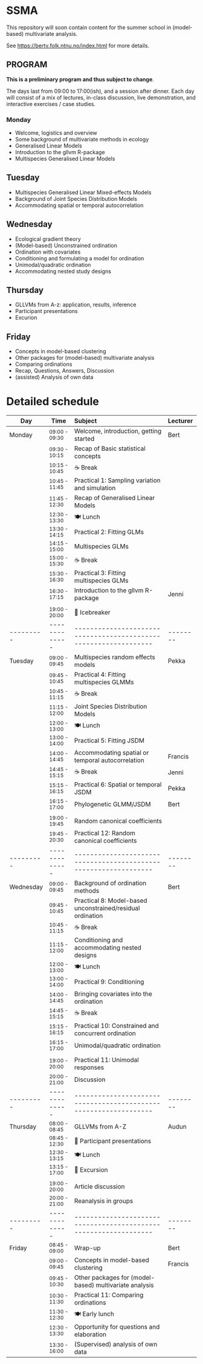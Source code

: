 # SSMA
This repository will soon contain content for the summer school in (model-based) multivariate analysis.

See https://bertv.folk.ntnu.no/index.html for more details.

## PROGRAM
**This is a preliminary program and thus subject to change**.

The days last from 09:00 to 17:00(ish), and a session after dinner. Each day will consist of a mix of lectures, in-class discussion, live demonstration, and interactive exercises / case studies.

### Monday
* Welcome, logistics and overview
* Some background of multivariate methods in ecology
* Generalised Linear Models
* Introduction to the gllvm R-package
* Multispecies Generalised Linear Models

## Tuesday
* Multispecies Generalised Linear Mixed-effects Models
* Background of Joint Species Distribution Models
* Accommodating spatial or temporal autocorrelation

## Wednesday
* Ecological gradient theory
* (Model-based) Unconstrained ordination
* Ordination with covariates
* Conditioning and formulating a model for ordination
* Unimodal/quadratic ordination 
* Accommodating nested study designs

## Thursday
* GLLVMs from A-z: application, results, inference
* Participant presentations
* Excurion

## Friday
* Concepts in model-based clustering
* Other packages for (model-based) multivariate analysis
* Comparing ordinations
* Recap, Questions, Answers, Discussion
* (assisted) Analysis of own data

# Detailed schedule
|   Day   |Time         |Subject                                                         |Lecturer|
|---------|-------------|:---------------------------------------------------------------|:-------|
|Monday   |<sub>09:00 - 09:30</sub>| Welcome, introduction, getting started              |Bert    |
|         |<sub>09:30 - 10:15</sub>| Recap of Basic statistical concepts                 |        |
|         |<sub>10:15 - 10:45</sub>| ☕ Break                                             |        |
|         |<sub>10:45 - 11:45</sub>| Practical 1: Sampling variation and simulation      |        |
|         |<sub>11:45 - 12:30</sub>| Recap of Generalised Linear Models                  |        |
|         |<sub>12:30 - 13:30</sub>| 🍽 Lunch                                            |        |
|         |<sub>13:30 - 14:15</sub>| Practical 2: Fitting GLMs                           |        |
|         |<sub>14:15 - 15:00</sub>| Multispecies GLMs                                   |        |
|         |<sub>15:00 - 15:30</sub>| ☕ Break                                             |        |
|         |<sub>15:30 - 16:30</sub>| Practical 3: Fitting multispecies GLMs              |        |
|         |<sub>16:30 - 17:15</sub>| Introduction to the gllvm R-package                 |Jenni   |
|         |             |          |                                                     |        |
|         |<sub>19:00 - 20:00</sub>| 🎉 Icebreaker                                       |        |
|---------|-------------|----------------------------------------------------------------|--------|
|Tuesday  |<sub>09:00 - 09:45</sub>| Multispecies random effects models                  |Pekka   |
|         |<sub>09:45 - 10:45</sub>| Practical 4: Fitting multispecies GLMMs             |        |
|         |<sub>10:45 - 11:15</sub>| ☕ Break                                             |        |
|         |<sub>11:15 - 12:00</sub>| Joint Species Distribution Models                   |        |
|         |<sub>12:00 - 13:00</sub>| 🍽 Lunch                                            |        |
|         |<sub>13:00 - 14:00</sub>| Practical 5: Fitting JSDM                           |        |
|         |<sub>14:00 - 14:45</sub>| Accommodating spatial or temporal autocorrelation   |Francis |
|         |<sub>14:45 - 15:15</sub>| ☕ Break                                             |Jenni   |
|         |<sub>15:15 - 16:15</sub>| Practical 6: Spatial or temporal JSDM               |Pekka   |
|         |<sub>16:15 - 17:00</sub>| Phylogenetic GLMM/JSDM                              |Bert    |
|         |             |          |                                                     |        |
|         |<sub>19:00 - 19:45</sub>| Random canonical coefficients                       |        |
|         |<sub>19:45 - 20:30</sub>| Practical 12: Random canonical coefficients         |        |
|---------|-------------|----------------------------------------------------------------|--------|
|Wednesday|<sub>09:00 - 09:45</sub>| Background of ordination methods                    |Bert    |
|         |<sub>09:45 - 10:45</sub>| Practical 8: Model-based unconstrained/residual ordination |        |
|         |<sub>10:45 - 11:15</sub>| ☕ Break                                             |        |
|         |<sub>11:15 - 12:00</sub>| Conditioning and accommodating nested designs       |        |
|         |<sub>12:00 - 13:00</sub>| 🍽 Lunch                                            |        |
|         |<sub>13:00 - 14:00</sub>| Practical 9: Conditioning                           |        |
|         |<sub>14:00 - 14:45</sub>| Bringing covariates into the ordination             |        |
|         |<sub>14:45 - 15:15</sub>| ☕ Break                                             |        |
|         |<sub>15:15 - 16:15</sub>| Practical 10: Constrained and concurrent ordination |        |
|         |<sub>16:15 - 17:00</sub>| Unimodal/quadratic ordination                       |        |
|         |             |          |                                                     |        |
|         |<sub>19:00 - 20:00</sub>| Practical 11: Unimodal responses                    |        |
|         |<sub>20:00 - 21:00</sub>| Discussion                                          |        |
|---------|-------------|----------------------------------------------------------------|--------|
|Thursday |<sub>08:00 - 08:45</sub>| GLLVMs from A-Z                                     |Audun   |
|         |<sub>08:45 - 12:30</sub>| 🎤 Participant presentations                        |        |
|         |<sub>12:30 - 13:15</sub>| 🍽 Lunch                                            |        |
|         |<sub>13:15 - 17:00</sub>| 🚶 Excursion                                        |        |
|         |             |          |                                                     |        |
|         |<sub>19:00 - 20:00</sub>| Article discussion                                  |        |
|         |<sub>20:00 - 21:00</sub>| Reanalysis in groups                                |        |
|---------|-------------|----------------------------------------------------------------|--------|
|Friday   |<sub>08:45 - 09:00</sub>| Wrap-up                                             |Bert    |
|         |<sub>09:00 - 09:45</sub>| Concepts in model-based clustering                  |Francis |
|         |<sub>09:45 - 10:30</sub>| Other packages for (model-based) multivariate analysis|        |
|         |<sub>10:30 - 11:30</sub>| Practical 11: Comparing ordinations                 |        |
|         |<sub>11:30 - 12:30</sub>| 🍽 Early lunch                                      |        |
|         |<sub>12:30 - 13:30</sub>| Opportunity for questions and elaboration           |        |
|         |<sub>13:30 - 16:00</sub>| (Supervised) analysis of own data                   |        |



<!-- auxiliary topics 
a) How to choose an ordination
b) Cross-validation and prediction
c) Similarity of JSDMs, ordination, and what we can learn from each other
d) 

-->

